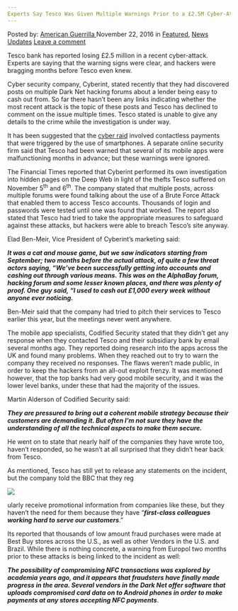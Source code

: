 ```yaml
---
Experts Say Tesco Was Given Multiple Warnings Prior to a £2.5M Cyber-Attack
---
```

<article class="post-listing post-16512 post type-post status-publish format-standard has-post-thumbnail hentry 
    <div class="post-inner">
        <span>Posted by: <a href="https://www.deepdotweb.com/author/americanguerrilla/" title="">American Guerrilla </a></span>
    <span>November 22, 2016</span>
    <span>in <a href="https://www.deepdotweb.com/category/deepdot-news/" rel="category tag">Featured</a>, <a href="https://www.deepdotweb.com/category/news-updates/" rel="category tag">News Updates</a></span>
    <span><a href="https://www.deepdotweb.com/2016/11/22/experts-say-tesco-given-multiple-warnings-prior-2-5m-cyber-attack/#respond">Leave a comment</a></span>
    </p>
    <div class="clear"></div>
    <div class="entry">
    <p>Tesco bank has reported losing £2.5 million in a recent cyber-attack. Experts are saying that the warning signs were clear, and hackers were bragging months before Tesco even knew.</p>
    <p>Cyber security company, Cyberint, stated recently that they had discovered posts on multiple Dark Net hacking forums about a lender being easy to cash out from. So far there hasn’t been any links indicating whether the most recent attack is the topic of these posts and Tesco has declined to comment on the issue multiple times. Tesco stated is unable to give any details to the crime while the investigation is under way.</p>
    <p>It has been suggested that the <a href="http://www.bbc.com/news/technology-37974776">cyber raid</a> involved contactless payments that were triggered by the use of smartphones. A separate online security firm said that Tesco had been warned that several of its mobile apps were malfunctioning months in advance; but these warnings were ignored.</p>
    <p>The Financial Times reported that Cyberint performed its own investigation into hidden pages on the Deep Web in light of the thefts Tesco suffered on November 5<sup>th</sup> and 6<sup>th</sup>. The company stated that multiple posts, across multiple forums were found talking about the use of a Brute Force Attack that enabled them to access Tesco accounts. Thousands of login and passwords were tested until one was found that worked. The report also stated that Tesco had tried to take the appropriate measures to safeguard against these attacks, but hackers were able to breach Tesco’s site anyway.</p>
    <p>Elad Ben-Meir, Vice President of Cyberint’s marketing said:</p>
    <p><strong><em>It was a cat and mouse game, but we saw indicators starting from September; two months before the actual attack, of quite a few threat actors saying, “We’ve been successfully getting into accounts and cashing out through various means. This was on the AlphaBay forum, hacking forum and some lesser known places, and there was plenty of proof. One guy said, “I used to cash out £1,000 every week without anyone ever noticing. </em></strong></p>
    <p>Ben-Meir said that the company had tried to pitch their services to Tesco earlier this year, but the meetings never went anywhere.</p>
    <p>The mobile app specialists, Codified Security stated that they didn’t get any response when they contacted Tesco and their subsidiary bank by email several months ago. They reported doing research into the apps across the UK and found many problems. When they reached out to try to warn the company they received no responses. The flaws weren’t made public, in order to keep the hackers from an all-out exploit frenzy. It was mentioned however, that the top banks had very good mobile security, and it was the lower level banks, under these that had the majority of the issues.</p>
    <p>Martin Alderson of Codified Security said:</p>
    <p><strong><em>They are pressured to bring out a coherent mobile strategy because their customers are demanding it. But often I’m not sure they have the understanding of all the technical aspects to make them secure.</em></strong></p>
    <p>He went on to state that nearly half of the companies they have wrote too, haven’t responded, so he wasn’t at all surprised that they didn’t hear back from Tesco.</p>
    <p>As mentioned, Tesco has still yet to release any statements on the incident, but the company told the BBC that they reg</p>
    <p><strong><em><img class="wp-image-16513 aligncenter" src="https://www.deepdotweb.com/wp-content/uploads/2016/11/word-image-9.jpeg" srcset="https://www.deepdotweb.com/wp-content/uploads/2016/11/word-image-9.jpeg 830w, https://www.deepdotweb.com/wp-content/uploads/2016/11/word-image-9-300x169.jpeg 300w" sizes="(max-width: 830px) 100vw, 830px"/></em></strong></p>
    <p>ularly receive promotional information from companies like these, but they haven’t the need for them because they have “<strong><em>first-class colleagues working hard to serve our customers</em></strong>.”</p>
    <p>Its reported that thousands of low amount fraud purchases were made at Best Buy stores across the U.S., as well as other Vendors in the U.S. and Brazil. While there is nothing concrete, a warning from Europol two months prior to these attacks is being linked to the incident as well:</p>
    <p><strong><em>The possibility of compromising NFC transactions was explored by academia years ago, and it appears that fraudsters have finally made progress in the area. Several vendors in the Dark Net offer software that uploads compromised card data on to Android phones in order to make payments at any stores accepting NFC payments</em></strong>.</p>
    <p>&nbsp;</p>
    </div>
    <span style="display:none" class="updated">2016-11-22</span>
    <div style="display:none" class="vcard author" itemprop="author" itemscope itemtype="http://schema.org/Person"><strong class="fn" itemprop="name"><a href="https://www.deepdotweb.com/author/americanguerrilla/" title="Posts by American Guerrilla" rel="author">American Guerrilla</a></strong></div>
    </div>
</article>

